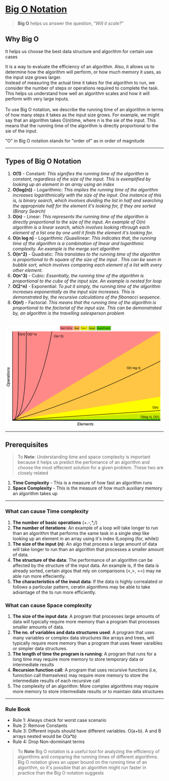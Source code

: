 # [Big O Notation](https://en.wikipedia.org/wiki/Big_O_notation)

> **Big O** helps us answer the question, “_Will it scale?_” <br>

## Why Big O 
It helps us choose the best data structure and algorithm for certain use cases

It is a way to evaluate the efficiency of an algorithm. Also, it allows us to determine how the algorithm will perform, or how much memory it uses, as the input size grows larger. <br> Instead of measuring the actual time it takes for the algorithm to run, we consider the number of steps or operations required to complete the task. This helps us understand how well an algorithm scales and how it will perform with very large inputs. 
<br>  
To use Big O notation, we describe the running time of an algorithm in terms of how many steps it takes as the input size grows. For example, we might say that an algorithm takes O(n)time, where n is the sie of the input. This means that the running time of the algorithm is directly proportional to the sie of the input.

"O" in Big O notation stands for "order of" as in order of magnitude

<hr>

## Types of Big O Notation

 1. **O(1)** - Constant: _This signifies the running time of the algorithm is constant, regardless of the size of the input. This is exemplified by looking up an element in an array using an index_
 2. **O(log(n))** - Logarithmic: _This implies the running time of the algorithm increases logarithmically with the size of the input. One instance of this is, is binary search, which involves dividing the list in half and searching the appropriate half for the element it's looking for, if they are sorted (Binary Search)_
 3. **O(n)** - Linear: _This represents the running time of the algorithm is directly proportional to the size of the input. An example of O(n) algorithm is a linear search, which involves looking rthrough each element of a list one by one until it finds the element it's looking for._
 4. **O(n log n)** - Logarithmic /Quasilinear: _This indicates that, the running time of the algorithm is a combination of linear and logarithmic complexity. An example is the merge sort algorithm_
 5. **O(n^2)** - Quadratic: _This translates to the running time of the algorithm is proportional to th square of the size of the input . This can be seen in bubble sort, which involves comparing each element of a list with every other element._
 6. **O(n^3)** - Cubic: _Essentially, the running time of the algorithm is proportional to the cube of the input size. An example is nested for loop_
 7. **O(2^n)** - Exponential: _To put it simply, the running time of the algorithm increases exponentially as the input size increases. This is demonstrated by, the recursive calculations of the fibonacci sequence._
 8. **O(n!)** - Factorial: _This means that the running time of the algorithm is proportional to the factorial of the input size. This can be demonstrated by, an algorithm is the travelling salesperson problem_

<br>
<img width="850"  src="../../assets/bigo-cheat-sheet.png" alt="Big O"/>

<hr>

## Prerequisites
> To **Note**: Understanding time and space complexity is important because it helps us predict the perfomance of an algorithm and choose the most effecient solution for a given problem. These two are closely related <br>
1. **Time Complexity** - This is a measure of how fast an algorithm runs
2. **Space Complexity** - This is the measure of how much auxiliary memory an algorithm takes up

<hr>

### What can cause Time complexity
1. **The number of basic operations** (+.-,*,/)
2. **The number of iterations**: An example of a loop will take longer to run than an algorithm that performs the same task in a single step like looking up an element in an array using it's index (Looping (for, while))
3. **The size of the input (n)**: An algo that process a large amount of data will take longer to run than an algorithm that processes a smaller amount of data. 
4. **The structure of the data**: The performance of an algorithm can be affected by the structure of the input data. An example is, if the data is already sorted, certain algos that rely on comparisons (<,>, ==) may ne able run more effeciently.
7. **The characteristics of the inout data**: If the data is highly correalated or follows a particular pattern, ceratin algorithms may be able to take advantage of the to run more efficiently.

### What can cause Space complexity
1. **The size of the input data**: A program that processes large amounts of data will typically require more memory than a program that processes smaller amounts of data.
2. **The no. of variables and data structures used**: A program that uses many variables or complex data structures like arrays and trees, will typically require more memory than a program that uses fewer varaibles or simpler data structures.
3. **The length of time the program is running**: A program that runs for a long time may require more memory to store temporary data or intermediate results
4. **Recursion function call**: A program that uses recursive functions (i.e, funnction call themselves) may require more memory to store the intermediate results of each recursive call
5. The complexity of an algorithm: More complex algorithms may require more memory to store intermediate results or to maintain data structures 

<hr>

### Rule Book
* Rule 1: Always check for worst case scenario
* Rule 2: Remove Constants
* Rule 3: Different inputs should have different variables. O(a+b). A and B arrays nested would be O(a*b)
* Rule 4: Drop Non-dorminant terms


> To **Note** Big O notation is a useful tool for analyzing the efficiency of algorithms and comparing the running times of different algorithms. Big O notation gives an upper bound on the running time of an algorithm, so it's possible that an algorithm might run faster in practice than the Big O notation suggests
